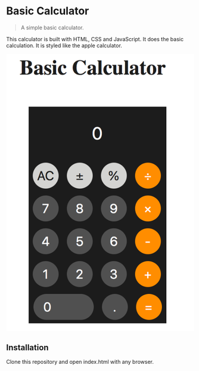 # Basic Calculator
> A simple basic calculator.

This calculator is built with HTML, CSS and JavaScript. It does the basic calculation. It is styled like the apple calculator.

![](sample.png)

## Installation

Clone this repository and open index.html with any browser.